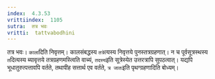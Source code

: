 ```yaml
---
index:  4.3.53
vrittiindex:  1105
sutra:  तत्र भवः
vritti:  tattvabodhini 
---
```


तत्र भवः। `काला`दिति निवृत्तम्। कालसंबद्धस्य `तत्रे`त्यस्य निवृत्तये पुनस्तत्रग्रहणात्। न च पूर्वसूत्रस्थस्य `त`दित्यस्य ब्यावृत्तये तत्रग्रहणमस्त्विति वाच्यं, `तदस्य`इति सूत्रेस्येत उत्तरत्रापि सुपठत्वात्। यद्यपि भूधातुरुत्पत्तावपि वर्तते, तथापीह सत्तार्थ एव वर्तते, `त्र जातः`इति पृथग्ग्रहणादिति बोध्यम्।

